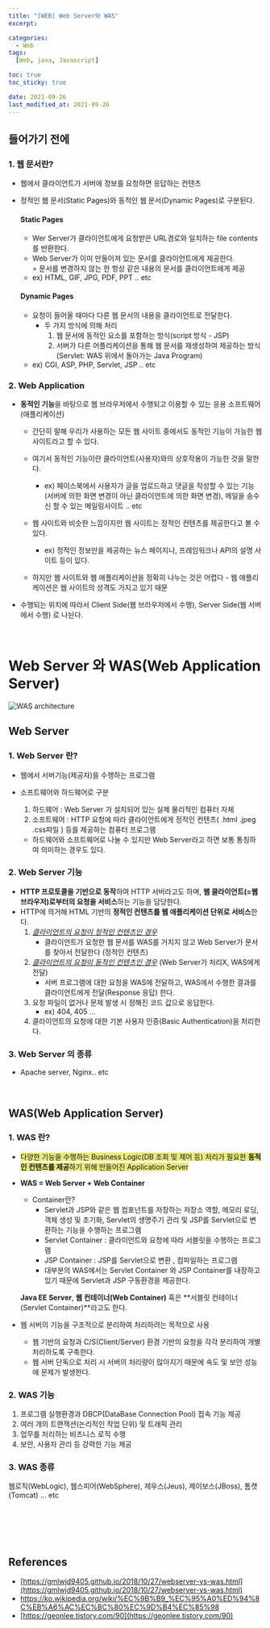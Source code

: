 ```yaml
---
title: "[WEB] Web Server와 WAS"
excerpt:

categories:
  - Web
tags:
  [Web, java, Javascript]

toc: true
toc_sticky: true

date: 2021-09-26
last_modified_at: 2021-09-26
---
```


##  들어가기 전에

### 1. 웹 문서란? 

- 웹에서 클라이언트가 서버에 정보를 요청하면 응답하는 컨텐츠

- 정적인 웹 문서(Static Pages)와 동적인 웹 문서(Dynamic Pages)로 구분된다.

  #### Static Pages 

  - Wer Server가 클라이언트에게 요청받은 URL경로와 일치하는 file contents를 반환한다.
  - Web Server가 이미 만들어져 있는 문서를 클라이언트에게 제공한다.  
    = 문서를 변경하지 않는 한 항상 같은 내용의 문서를 클라이언트에게 제공 
  - ex) HTML, GIF, JPG, PDF, PPT .. etc

  #### Dynamic Pages

  - 요청이 들어올 때마다 다른 웹 문서의 내용을 클라이언트로 전달한다. 
    - 두 가지 방식에 의해 처리
      1. 웹 문서에 동적인 요소를 포함하는 방식(script 방식 - JSP)
      2. 서버가 다른 어플리케이션을 통해 웹 문서를 재생성하여 제공하는 방식(Servlet: WAS 위에서 돌아가는 Java Program) 
  - ex) CGI, ASP, PHP, Servlet, JSP .. etc

### 2. Web  Application

- **동적인 기능**을 바탕으로 웹 브라우저에서 수행되고 이용할 수 있는 응용 소프트웨어(애플리케이션)

  - 간단히 말해 우리가 사용하는 모든 웹 사이트 중에서도 동적인 기능이 가능한 웹 사이트라고 할 수 있다. 

  - 여기서 동적인 기능이란 클라이언트(사용자)와의 상호작용이 가능한 것을 말한다.
    - ex) 페이스북에서 사용자가 글을 업로드하고 댓글을 작성할 수 있는 기능(서버에 의한 화면 변경이 아닌 클라이언트에 의한 화면 변경), 메일을 송수신 할 수 있는 메일링사이트 .. etc 
  - 웹 사이트와 비슷한 느낌이지만 웹 사이트는 정적인 컨텐츠를 제공한다고 볼 수 있다. 
    - ex) 정적인 정보만을 제공하는 뉴스 페이지나, 프레임워크나 API의 설명 사이트 등이 있다. 
  - 하지만 웹 사이트와 웹 애플리케이션을 정확히 나누는 것은 어렵다 - 웹 애플리케이션은 웹 사이트의 성격도 가지고 있기 때문

- 수행되는 위치에 따라서 Client Side(웹 브라우저에서 수행), Server Side(웹 서버에서 수행) 로 나뉜다. 

<br>

# Web Server  와 WAS(Web Application Server)

![WAS architecture](https://user-images.githubusercontent.com/88620416/134767557-51fc8327-2e0e-4649-8859-678647402504.png)

## Web Server 

### 	1. Web Server 란? 

- 웹에서 서버기능(제공자)을 수행하는 프로그램

- 소프트웨어와 하드웨어로 구분 

  1. 하드웨어  : Web Server 가 설치되어 있는 실제 물리적인 컴퓨터 자체
   2. 소프트웨어 : HTTP 요청에 따라 클라이언트에게 정적인 컨텐츠( .html .jpeg .css파일 ) 등를 제공하는 컴퓨터 프로그램

  - 하드웨어와 소프트웨어로 나눌 수 있지만 Web Server라고 하면 보통 통칭하여 의미하는 경우도 있다. 

### 	2. Web Server 기능

- **HTTP 프로토콜을 기반으로 동작**하여 HTTP 서버라고도 하며, **웹 클라이언트(=웹 브라우저)로부터의 요청을 서비스**하는 기능을 담당한다. 
- HTTP에 의거해 HTML 기반의  **정적인 컨텐츠를 웹 애플리케이션 단위로 서비스**한다. 
  1. *<u>클라이언트의 요청이 정적인 컨텐츠인 경우</u>*
     - 클라이언트가 요청한 웹 문서를 WAS를 거치지 않고 Web Server가 문서를 찾아서 전달한다 (정적인 컨텐츠)
  2. *<u>클라이언트의 요청이 동적인 컨텐츠인 경우</u>* (Web Server가 처리X, WAS에게 전달)
     - 서버 프로그램에 대한 요청을 WAS에 전달하고, WAS에서 수행한 결과를 클라이언트에게 전달(Response 응답) 한다. 
  3. 요청 파일이 없거나 문제 발생 시 정해진 코드 값으로 응답한다.
     - ex) 404, 405 ... 
  4. 클라이언트의 요청에 대한 기본 사용자 인증(Basic Authentication)을 처리한다.



### 	3. Web Server 의 종류 

- Apache server, Nginx.. etc

<br>

<style>#span1{background-color: #e9e97f;}</style>

## WAS(Web Application Server)

### 	1. WAS 란?

- <span id="span1">다양한 기능을 수행하는 Business Logic(DB 조회 및 제어 등) 처리가 필요한 **동적인 컨텐츠를 제공**하기 위해 만들어진 Application Server <span>

- **WAS = Web Server + Web Container**

  - Container란? 
    - Servlet과 JSP와 같은 웹 컴포넌트를 저장하는 저장소 역할, 메모리 로딩, 객체 생성 및 초기화, Servlet의 생명주기 관리 및 JSP를 Servlet으로 변환하는 기능을 수행하는 프로그램
    - Servlet Container : 클라이언트와 요청에 따라 서블릿을 수행하는 프로그램
    - JSP Container : JSP를 Servlet으로 변환 , 컴파일하는 프로그램
    - 대부분의 WAS에서는 Servlet Container 와 JSP Container를 내장하고 있기 때문에 Servlet과 JSP 구동환경을 제공한다.

  **Java EE Server**, **웹 컨테이너(Web Container)** 혹은 **서블릿 컨테이너(Servlet Container)**라고도 한다.

- 웹 서버의 기능을 구조적으로 분리하여 처리하려는 목적으로 사용

  - 웹 기반의 요청과 C/S(Client/Server) 환경 기반의 요청을 각각 분리하여 개별 처리하도록 구축한다. 
  - 웹 서버 단독으로 처리 시 서버의 처리량이 많아지기 때문에 속도 및 보안 성능에 문제가 발생한다.

### 	2. WAS 기능 

1. 프로그램 실행환경과 DBCP(DataBase Connection Pool) 접속 기능 제공
2. 여러 개의 트랜잭션(논리적인 작업 단위) 및 트래픽 관리 
3. 업무를 처리하는 비즈니스 로직 수행
4. 보안, 사용자 관리 등 강력한 기능 제공 

### 	3. WAS 종류

웹로직(WebLogic), 웹스피어(WebSphere), 제우스(Jeus), 제이보스(JBoss), 톰캣(Tomcat) ... etc

<br><br><br><br>

## References

- [https://gmlwjd9405.github.io/2018/10/27/webserver-vs-was.html](https://gmlwjd9405.github.io/2018/10/27/webserver-vs-was.html)
- https://ko.wikipedia.org/wiki/%EC%9B%B9_%EC%95%A0%ED%94%8C%EB%A6%AC%EC%BC%80%EC%9D%B4%EC%85%98
- [https://geonlee.tistory.com/90](https://geonlee.tistory.com/90)



























